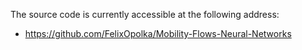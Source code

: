 
The source code is currently accessible at the following address:
* https://github.com/FelixOpolka/Mobility-Flows-Neural-Networks
